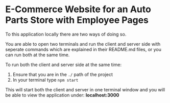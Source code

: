 # E-Commerce Website for an Auto Parts Store with Employee Pages

To this application locally there are two ways of doing so.

You are able to open two terminals and run the client and server side with seperate commands which are explained in their README.md files, or you can run both at the same time.

To run both the client and server side at the same time:
1. Ensure that you are in the `./` path of the project
2. In your terminal type `npm start`

This will start both the client and server in one terminal window and you will be able to view the application under: **localhost:3000**
